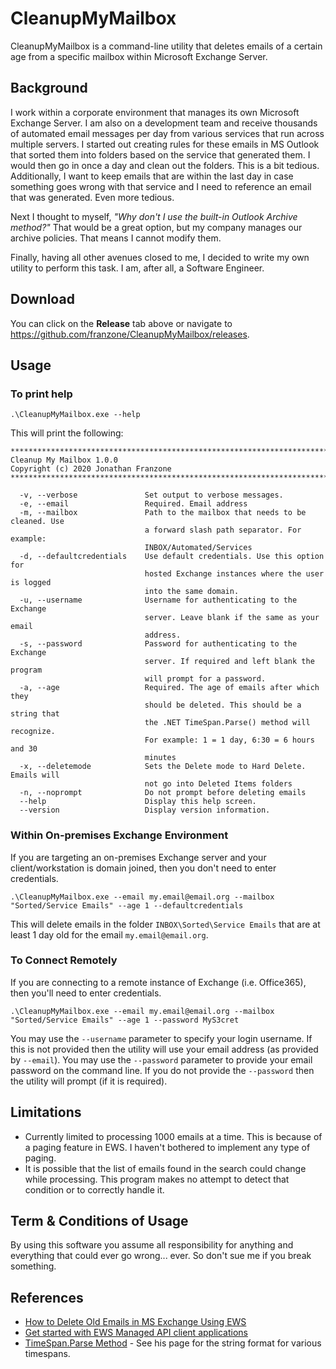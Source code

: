 # CleanupMyMailbox
CleanupMyMailbox is a command-line utility that deletes emails of a certain age from a specific mailbox within Microsoft Exchange Server.

## Background
I work within a corporate environment that manages its own Microsoft Exchange Server. I am also on a development team and receive thousands
of automated email messages per day from various services that run across multiple servers. I started out creating rules for these emails
in MS Outlook that sorted them into folders based on the service that generated them. I would then go in once a day and clean out the folders.
This is a bit tedious. Additionally, I want to keep emails that are within the last day in case something goes wrong with that service and
I need to reference an email that was generated. Even more tedious.

Next I thought to myself, _"Why don't I use the built-in Outlook Archive method?"_ That would be a great option, but my company manages our
archive policies. That means I cannot modify them.

Finally, having all other avenues closed to me, I decided to write my own utility to perform this task. I am, after all, a Software Engineer.

## Download
You can click on the __Release__ tab above or navigate to https://github.com/franzone/CleanupMyMailbox/releases.

## Usage
### To print help
```
.\CleanupMyMailbox.exe --help
```
This will print the following:
```
********************************************************************************
Cleanup My Mailbox 1.0.0
Copyright (c) 2020 Jonathan Franzone
********************************************************************************

  -v, --verbose               Set output to verbose messages.
  -e, --email                 Required. Email address
  -m, --mailbox               Path to the mailbox that needs to be cleaned. Use
                              a forward slash path separator. For example:
                              INBOX/Automated/Services
  -d, --defaultcredentials    Use default credentials. Use this option for
                              hosted Exchange instances where the user is logged
                              into the same domain.
  -u, --username              Username for authenticating to the Exchange
                              server. Leave blank if the same as your email
                              address.
  -s, --password              Password for authenticating to the Exchange
                              server. If required and left blank the program
                              will prompt for a password.
  -a, --age                   Required. The age of emails after which they
                              should be deleted. This should be a string that
                              the .NET TimeSpan.Parse() method will recognize.
                              For example: 1 = 1 day, 6:30 = 6 hours and 30
                              minutes
  -x, --deletemode            Sets the Delete mode to Hard Delete. Emails will
                              not go into Deleted Items folders
  -n, --noprompt              Do not prompt before deleting emails
  --help                      Display this help screen.
  --version                   Display version information.
```

### Within On-premises Exchange Environment
If you are targeting an on-premises Exchange server and your client/workstation is domain joined, then you don't need to enter credentials.
```
.\CleanupMyMailbox.exe --email my.email@email.org --mailbox "Sorted/Service Emails" --age 1 --defaultcredentials
```
This will delete emails in the folder `INBOX\Sorted\Service Emails` that are at least 1 day old for the email `my.email@email.org`.

### To Connect Remotely
If you are connecting to a remote instance of Exchange (i.e. Office365), then you'll need to enter credentials.
```
.\CleanupMyMailbox.exe --email my.email@email.org --mailbox "Sorted/Service Emails" --age 1 --password MyS3cret
```
You may use the `--username` parameter to specify your login username. If this is not provided then the utility will use your email address
(as provided by `--email`). You may use the `--password` parameter to provide your email password on the command line. If you do not provide
the `--password` then the utility will prompt (if it is required).

## Limitations
* Currently limited to processing 1000 emails at a time. This is because of a paging feature in EWS. I haven't bothered to implement
  any type of paging.
* It is possible that the list of emails found in the search could change while processing. This program makes no attempt to detect that
  condition or to correctly handle it.

## Term & Conditions of Usage
By using this software you assume all responsibility for anything and everything that could ever go wrong... ever. So don't sue me if you break something.

## References
* [How to Delete Old Emails in MS Exchange Using EWS](http://tech.franzone.blog/2020/02/05/how-to-delete-old-emails-in-ms-exchange-using-ews/)
* [Get started with EWS Managed API client applications](https://docs.microsoft.com/en-us/exchange/client-developer/exchange-web-services/get-started-with-ews-managed-api-client-applications)
* [TimeSpan.Parse Method](https://docs.microsoft.com/en-us/dotnet/api/system.timespan.parse?view=netframework-4.6.2) - See his page for
  the string format for various timespans.
